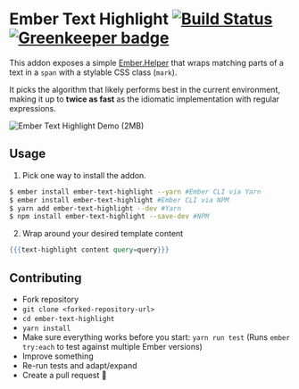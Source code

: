 # Ember Text Highlight [![Build Status](https://travis-ci.org/konradjurk/ember-text-highlight.svg?branch=master)](https://travis-ci.org/konradjurk/ember-text-highlight) [![Greenkeeper badge](https://badges.greenkeeper.io/konradjurk/ember-text-highlight.svg)](https://greenkeeper.io/)

This addon exposes a simple <a href="https://emberjs.com/api/ember/2.17/classes/Helper" target="_blank">Ember.Helper</a> that wraps matching parts of a text in a `span` with a stylable CSS class (`mark`).

It picks the algorithm that likely performs best in the current environment, making it up to **twice as fast** as the idiomatic implementation with regular expressions.

![Ember Text Highlight Demo (2MB)](https://github.com/konradjurk/ember-text-highlight/raw/master/demo-ember-text-highlight.gif "Ember Text Highlight Demo")

## Usage

1. Pick one way to install the addon.

```bash
$ ember install ember-text-highlight --yarn #Ember CLI via Yarn
$ ember install ember-text-highlight #Ember CLI via NPM
$ yarn add ember-text-highlight --dev #Yarn
$ npm install ember-text-highlight --save-dev #NPM

```

2. Wrap around your desired template content
```handlebars
{{{text-highlight content query=query}}}

```

## Contributing

* Fork repository
* `git clone <forked-repository-url>`
* `cd ember-text-highlight`
* `yarn install`
* Make sure everything works before you start: `yarn run test` (Runs `ember try:each` to test against multiple Ember versions)
* Improve something
* Re-run tests and adapt/expand
* Create a pull request 🙌
